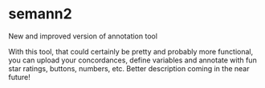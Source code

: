 # semann2
New and improved version of annotation tool

With this tool, that could certainly be pretty and probably more functional, you can upload your concordances, define variables and annotate with fun star ratings, buttons, numbers, etc.
Better description coming in the near future!
